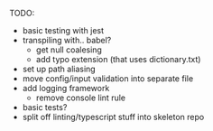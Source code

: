 TODO:
 - basic testing with jest
 - transpiling with.. babel?
   - get null coalesing 
   - add typo extension (that uses dictionary.txt)
 - set up path aliasing
 - move config/input validation into separate file
 - add logging framework
    - remove console lint rule
 - basic tests?
 - split off linting/typescript stuff into skeleton repo
